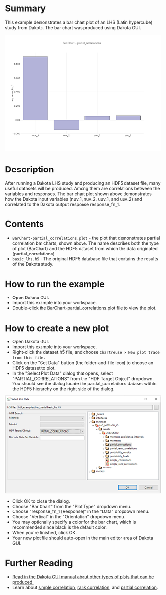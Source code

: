 # Summary

This example demonstrates a bar chart plot of an LHS (Latin hypercube) study from Dakota.  The bar chart was produced using Dakota GUI.

![alt text](img/bar_charts.png "Example plot")

# Description

After running a Dakota LHS study and producing an HDF5 dataset file, many useful datasets will be produced.  Among them are correlations between the variables and responses.  The bar chart plot shown above demonstrates how the Dakota input variables (nuv\_1, nuv\_2, uuv\_1, and uuv\_2) and correlated to the Dakota output response response\_fn\_1.

# Contents

- `BarChart-partial_correlations.plot` - the plot that demonstrates partial correlation bar charts, shown above.  The name describes both the type of plot (BarChart) and the HDF5 dataset from which the data originated (partial\_correlations).
- `basic_lhs.h5` - The original HDF5 database file that contains the results of the Dakota study.

# How to run the example

- Open Dakota GUI.
- Import this example into your workspace.
- Double-click the BarChart-partial_correlations.plot file to view the plot.

# How to create a new plot

- Open Dakota GUI.
- Import this example into your workspace.
- Right-click the dataset.h5 file, and choose `Chartreuse > New plot trace from this file.`
- Click on the "Get Data" button (the folder-and-file icon) to choose an HDF5 dataset to plot.
- In the "Select Plot Data" dialog that opens, select "PARTIAL\_CORRELATIONS" from the "HDF Target Object" dropdown.  You should see the dialog locate the partial\_correlations dataset within the HDF5 hierarchy on the right side of the dialog.

![alt text](img/hdf_data_dialog.png "The 'Select Plot Data' dialog")

- Click OK to close the dialog.
- Choose "Bar Chart" from the "Plot Type" dropdown menu.
- Choose "response_fn_1 [Response]" in the "Data" dropdown menu.
- Choose "Vertical" in the "Orientation" dropdown menu.
- You may optionally specify a color for the bar chart, which is recommended since black is the default color.
- When you're finished, click OK.
- Your new plot file should auto-open in the main editor area of Dakota GUI.

# Further Reading

- [Read in the Dakota GUI manual about other types of plots that can be produced.](https://dakota.sandia.gov/content/chartreuse-1)
- Learn about [simple correlation](https://en.wikipedia.org/wiki/Correlation_and_dependence), [rank correlation](https://en.wikipedia.org/wiki/Rank_correlation), and [partial correlation](https://en.wikipedia.org/wiki/Partial_correlation).